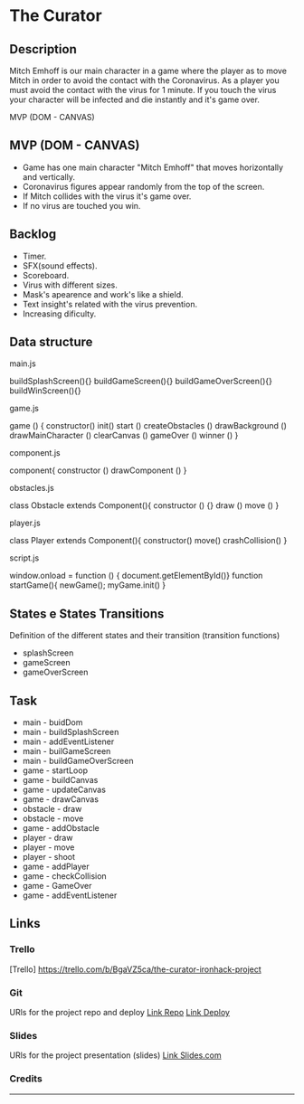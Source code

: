 # The Curator

## Description

Mitch Emhoff is our main character in a game where the player as to move Mitch in order to avoid the contact with the Coronavirus. As a player you must avoid the contact with the virus for 1 minute. If you touch the virus your character will be infected and die instantly and it's game over.

MVP (DOM - CANVAS)


## MVP (DOM - CANVAS)
- Game has one main character "Mitch Emhoff" that moves horizontally and vertically.
- Coronavirus figures appear randomly from the top of the screen.
- If Mitch collides with the virus it's game over.
- If no virus are touched you win.


## Backlog
- Timer.
- SFX(sound effects).
- Scoreboard.
- Virus with different sizes.
- Mask's apearence and work's like a shield.
- Text insight's related with the virus prevention.
- Increasing dificulty.



## Data structure
main.js

buildSplashScreen(){}
buildGameScreen(){}
buildGameOverScreen(){}
buildWinScreen(){}


game.js

game () {
    constructor()
	init() 
	start ()
	createObstacles ()
	drawBackground () 
	drawMainCharacter ()
	clearCanvas () 
	gameOver () 
	winner () 
}

component.js

component{
	constructor ()
	drawComponent ()
}


obstacles.js

class Obstacle extends Component(){
	constructor () {}
	draw ()
	move ()
}


player.js

class Player extends Component(){
	constructor()
	move()
	crashCollision()
}


script.js

window.onload = function () {
	document.getElementById()}
	function startGame(){
		newGame();
		myGame.init()
	}


## States e States Transitions
Definition of the different states and their transition (transition functions)

- splashScreen
- gameScreen
- gameOverScreen


## Task
- main - buidDom
- main - buildSplashScreen
- main - addEventListener
- main - builGameScreen
- main - buildGameOverScreen
- game - startLoop
- game - buildCanvas
- game - updateCanvas
- game - drawCanvas
- obstacle - draw
- obstacle - move
- game - addObstacle
- player - draw
- player - move
- player - shoot
- game - addPlayer
- game - checkCollision
- game - GameOver
- game - addEventListener 



## Links


### Trello
[Trello] https://trello.com/b/BgaVZ5ca/the-curator-ironhack-project


### Git
URls for the project repo and deploy
[Link Repo](http://github.com)
[Link Deploy](http://github.com)


### Slides
URls for the project presentation (slides)
[Link Slides.com](http://slides.com)

### Credits
****